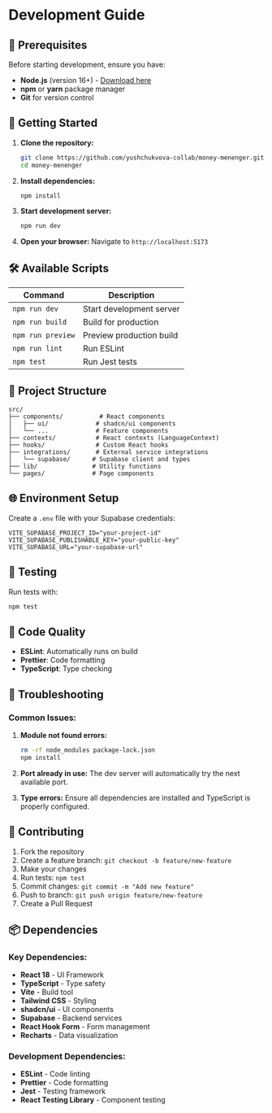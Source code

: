 # Development Guide

## 🔧 Prerequisites

Before starting development, ensure you have:

- **Node.js** (version 16+) - [Download here](https://nodejs.org/)
- **npm** or **yarn** package manager
- **Git** for version control

## 🚀 Getting Started

1. **Clone the repository:**
   ```bash
   git clone https://github.com/yushchukvova-collab/money-menenger.git
   cd money-menenger
   ```

2. **Install dependencies:**
   ```bash
   npm install
   ```

3. **Start development server:**
   ```bash
   npm run dev
   ```

4. **Open your browser:**
   Navigate to `http://localhost:5173`

## 🛠 Available Scripts

| Command | Description |
|---------|-------------|
| `npm run dev` | Start development server |
| `npm run build` | Build for production |
| `npm run preview` | Preview production build |
| `npm run lint` | Run ESLint |
| `npm test` | Run Jest tests |

## 📁 Project Structure

```
src/
├── components/          # React components
│   ├── ui/             # shadcn/ui components
│   └── ...             # Feature components
├── contexts/           # React contexts (LanguageContext)
├── hooks/              # Custom React hooks
├── integrations/       # External service integrations
│   └── supabase/      # Supabase client and types
├── lib/               # Utility functions
└── pages/             # Page components
```

## 🌐 Environment Setup

Create a `.env` file with your Supabase credentials:

```env
VITE_SUPABASE_PROJECT_ID="your-project-id"
VITE_SUPABASE_PUBLISHABLE_KEY="your-public-key"
VITE_SUPABASE_URL="your-supabase-url"
```

## 🧪 Testing

Run tests with:
```bash
npm test
```

## 📝 Code Quality

- **ESLint**: Automatically runs on build
- **Prettier**: Code formatting
- **TypeScript**: Type checking

## 🚨 Troubleshooting

### Common Issues:

1. **Module not found errors:**
   ```bash
   rm -rf node_modules package-lock.json
   npm install
   ```

2. **Port already in use:**
   The dev server will automatically try the next available port.

3. **Type errors:**
   Ensure all dependencies are installed and TypeScript is properly configured.

## 🤝 Contributing

1. Fork the repository
2. Create a feature branch: `git checkout -b feature/new-feature`
3. Make your changes
4. Run tests: `npm test`
5. Commit changes: `git commit -m "Add new feature"`
6. Push to branch: `git push origin feature/new-feature`
7. Create a Pull Request

## 📦 Dependencies

### Key Dependencies:
- **React 18** - UI Framework
- **TypeScript** - Type safety
- **Vite** - Build tool
- **Tailwind CSS** - Styling
- **shadcn/ui** - UI components
- **Supabase** - Backend services
- **React Hook Form** - Form management
- **Recharts** - Data visualization

### Development Dependencies:
- **ESLint** - Code linting
- **Prettier** - Code formatting
- **Jest** - Testing framework
- **React Testing Library** - Component testing